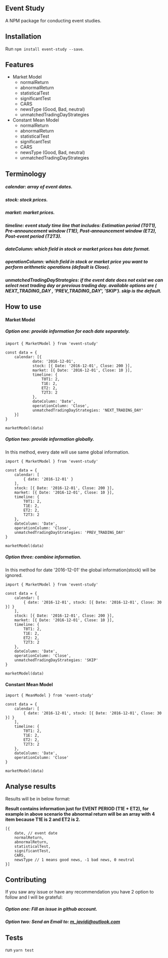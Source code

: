 ## Event Study
A NPM package for conducting event studies.

## Installation
Run `npm install event-study --save`.

## Features
* Market Model
    * normalReturn
    * abnormalReturn
    * statisticalTest
    * significantTest
    * CARS
    * newsType (Good, Bad, neutral)
    * unmatchedTradingDayStrategies
* Constant Mean Model
    * normalReturn
    * abnormalReturn
    * statisticalTest
    * significantTest
    * CARS
    * newsType (Good, Bad, neutral)
    * unmatchedTradingDayStrategies
## Terminology
##### calendar: array of event dates.
##### stock: stock prices.
##### market: market prices.
##### timeline: event study time line that includes: Estimation period (T0T1), Pre-announcement window (T1E), Post-announcement window (ET2), Post-event period (T2T3).
##### dateColumn: which field in stock or market prices has date format. 
##### operationColumn: which field in stock or market price you want to perform arithmetic operations (default is Close).
##### unmatchedTradingDayStrategies: if the event date does not exist we can select next trading day or previous trading day. available options are ( NEXT_TRADING_DAY , 'PREV_TRADING_DAY', 'SKIP'). skip is the default. 

## How to use
#### Market Model
##### Option one: provide information for each date separately. 
```
import { MarketModel } from 'event-study'

const data = {
    calendar: [{
            date: '2016-12-01',
            stock: [{ Date: '2016-12-01', Close: 200 }],
            market: [{ Date: '2016-12-01', Close: 10 }],
            timeline: {
                T0T1: 2,
                T1E: 2,
                ET2: 2,
                T2T3: 2
            },
            dateColumn: 'Date',
            operationColumn: 'Close',
            unmatchedTradingDayStrategies: 'NEXT_TRADING_DAY'
    }]
}

marketModel(data)
```
##### Option two: provide information globally.
In this method, every date will use same global information.
```
import { MarketModel } from 'event-study'

const data = {
    calendar: [
        { date: '2016-12-01' }
    ],
    stock: [{ Date: '2016-12-01', Close: 200 }],
    market: [{ Date: '2016-12-01', Close: 10 }],
    timeline: {
        T0T1: 2,
        T1E: 2,
        ET2: 2,
        T2T3: 2
    },
    dateColumn: 'Date',
    operationColumn: 'Close',
    unmatchedTradingDayStrategies: 'PREV_TRADING_DAY'
}

marketModel(data)
```
##### Option three: combine information.
In this method for date '2016-12-01' the global information(stock) will be ignored.

```
import { MarketModel } from 'event-study'

const data = {
    calendar: [
        { date: '2016-12-01', stock: [{ Date: '2016-12-01', Close: 30 }] }
    ],
    stock: [{ Date: '2016-12-01', Close: 200 }],
    market: [{ Date: '2016-12-01', Close: 10 }],
    timeline: {
        T0T1: 2,
        T1E: 2,
        ET2: 2,
        T2T3: 2
    },
    dateColumn: 'Date',
    operationColumn: 'Close',
    unmatchedTradingDayStrategies: 'SKIP'
}

marketModel(data)
```

#### Constant Mean Model
```
import { MeanModel } from 'event-study'

const data = {
    calendar: [
        { date: '2016-12-01', stock: [{ Date: '2016-12-01', Close: 30 }] }
    ],
    timeline: {
        T0T1: 2,
        T1E: 2,
        ET2: 2,
        T2T3: 2
    },
    dateColumn: 'Date',
    operationColumn: 'Close'
}

marketModel(data)
```
## Analyse results
Results will be in below format:

**Result contains information just for EVENT PERIOD (T1E + ET2), for example in above scenario the abnormal return will be
an array with 4 item because T1E is 2 and ET2 is 2.**
```
[{
    date, // event date
    normalReturn,
    abnormalReturn,
    statisticalTest, 
    significantTest,
    CARS,
    newsType // 1 means good news, -1 bad news, 0 neutral
}]
```

## Contributing
If you saw any issue or have any recommendation you have 2 option to follow and I will be grateful:

##### Option one: Fill an issue in github account.
##### Option two: Send an Email to: m_javidi@outlook.com

## Tests
run `yarn test`

